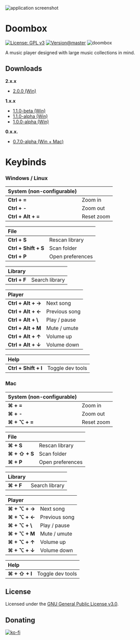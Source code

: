 ![application screenshot](https://i.imgur.com/w7zyr4E.png)

# Doombox

[![License: GPL v3](https://img.shields.io/badge/License-GPLv3-blue.svg)](https://www.gnu.org/licenses/gpl-3.0)
[![Version@master](https://img.shields.io/github/package-json/v/chronoDave/Doombox/master?label=Doombox%40master)](https://github.com/chronoDave/Doombox)
![doombox](https://github.com/chronoDave/Doombox/workflows/doombox/badge.svg?branch=master)

A music player designed with large music collections in mind.

## Downloads

**2.x.x**

 - [2.0.0 (Win)](https://github.com/chronoDave/Doombox/releases/tag/2.0.0)

**1.x.x**

 - [1.1.0-beta (Win)](https://github.com/chronoDave/Doombox/releases/tag/1.1.0-beta)
 - [1.1.0-alpha (Win)](https://github.com/chronoDave/Doombox/releases/tag/1.1.0-alpha)
 - [1.0.0-alpha (Win)](https://github.com/chronoDave/Doombox/releases/tag/v1.0.0-alpha)

**0.x.x.**

 - [0.7.0-alpha (Win + Mac)](https://github.com/chronoDave/Doombox/releases/tag/v0.7.0-alpha)

# Keybinds

### Windows / Linux

| System (non-configurable) |  |
|:------------------ | ---------- |
| **Ctrl + =**       | Zoom in    |
| **Ctrl + -**       | Zoom out   |
| **Ctrl + Alt + =** | Reset zoom |

| File | |
|:-------------------- | ---------------- |
| **Ctrl + S**         | Rescan library   |
| **Ctrl + Shift + S** | Scan folder      |
| **Ctrl + P**         | Open preferences |

| Library | |
|:------------ | -------------- |
| **Ctrl + F** | Search library |

| Player | |
| :------------------ | ------------- |
| **Ctrl + Alt + →**  | Next song     |
| **Ctrl + Alt + ←**  | Previous song |
| **Ctrl + Alt + \\** | Play / pause  |
| **Ctrl + Alt + M**  | Mute / umute  |
| **Ctrl + Alt + ↑**  | Volume up     |
| **Ctrl + Alt + ↓**  | Volume down   |

| Help | | 
| :------------------- | ---------------- |
| **Ctrl + Shift + I** | Toggle dev tools |

### Mac

| System (non-configurable) | |
|:------------------ | ---------- |
| **⌘ + =**         | Zoom in    |
| **⌘ + -**         | Zoom out   |
| **⌘ + ⌥ + =**     | Reset zoom |

| File | |
|:-------------------- | ---------------- |
| **⌘ + S**           | Rescan library   |
| **⌘ + ⇧ + S**       | Scan folder      |
| **⌘ + P**           | Open preferences |

| Library | |
|:---------- | -------------- |
| **⌘ + F** | Search library |

| Player | |
| :--------------- | ------------- |
| **⌘ + ⌥ + →**  | Next song     |
| **⌘ + ⌥ + ←**  | Previous song |
| **⌘ + ⌥ + \\** | Play / pause  |
| **⌘ + ⌥ + M**  | Mute / umute  |
| **⌘ + ⌥ + ↑**  | Volume up     |
| **⌘ + ⌥ + ↓**  | Volume down   |

| Help | |
| :------------------- | ---------------- |
| **⌘ + ⇧ + I**       | Toggle dev tools |

## License

Licensed under the [GNU General Public License v3.0](./LICENSE).

## Donating

[![ko-fi](https://www.ko-fi.com/img/githubbutton_sm.svg)](https://ko-fi.com/Y8Y41E23T)
